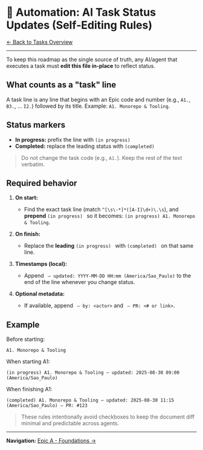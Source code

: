 # 🤖 Automation: AI Task Status Updates (Self‑Editing Rules)

[← Back to Tasks Overview](./Readme.md)

---

To keep this roadmap as the single source of truth, any AI/agent that executes a task must **edit this file in-place** to reflect status.

## What counts as a "task" line

A task line is any line that begins with an Epic code and number (e.g., `A1.`, `B3.`, … `I2.`) followed by its title. Example: `A1. Monorepo & Tooling`.

## Status markers

* **In progress:** prefix the line with `(in progress) `
* **Completed:** replace the leading status with `(completed) `

> Do not change the task code (e.g., `A1.`). Keep the rest of the text verbatim.

## Required behavior

1. **On start:**

   * Find the exact task line (match `^[\s\-*]*([A-I]\d+)\.\s`), and **prepend** `(in progress) ` so it becomes: `(in progress) A1. Monorepo & Tooling`.
2. **On finish:**

   * Replace the **leading** `(in progress) ` with `(completed) ` on that same line.
3. **Timestamps (local):**

   * Append ` — updated: YYYY-MM-DD HH:mm (America/Sao_Paulo)` to the end of the line whenever you change status.
4. **Optional metadata:**

   * If available, append ` — by: <actor>` and ` — PR: <# or link>`.

## Example

Before starting:

```
A1. Monorepo & Tooling
```

When starting A1:

```
(in progress) A1. Monorepo & Tooling — updated: 2025-08-30 09:00 (America/Sao_Paulo)
```

When finishing A1:

```
(completed) A1. Monorepo & Tooling — updated: 2025-08-30 11:15 (America/Sao_Paulo) — PR: #123
```

> These rules intentionally avoid checkboxes to keep the document diff minimal and predictable across agents.

---

**Navigation:** [Epic A - Foundations →](./01-epic-a-foundations.md)